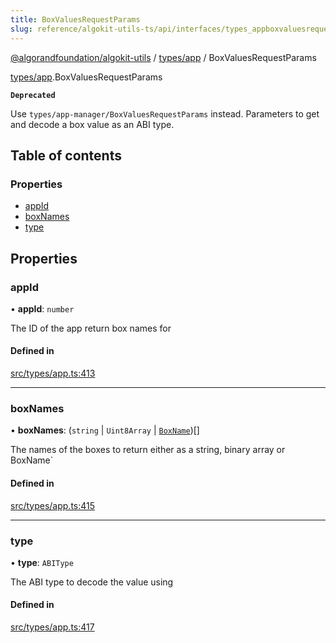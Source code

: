 ```yaml
---
title: BoxValuesRequestParams
slug: reference/algokit-utils-ts/api/interfaces/types_appboxvaluesrequestparams
---
```


[@algorandfoundation/algokit-utils](/reference/algokit-utils-ts/api/overview) / [types/app](/reference/algokit-utils-ts/api/modules/types_app/) / BoxValuesRequestParams

[types/app](/reference/algokit-utils-ts/api/modules/types_app/).BoxValuesRequestParams

**`Deprecated`**

Use `types/app-manager/BoxValuesRequestParams` instead.
Parameters to get and decode a box value as an ABI type.

## Table of contents

### Properties

- [appId](#appid)
- [boxNames](#boxnames)
- [type](#type)

## Properties

### appId

• **appId**: `number`

The ID of the app return box names for

#### Defined in

[src/types/app.ts:413](https://github.com/algorandfoundation/algokit-utils-ts/blob/main/src/types/app.ts#L413)

---

### boxNames

• **boxNames**: (`string` \| `Uint8Array` \| [`BoxName`](/reference/algokit-utils-ts/api/interfaces/types_appboxname/))[]

The names of the boxes to return either as a string, binary array or BoxName`

#### Defined in

[src/types/app.ts:415](https://github.com/algorandfoundation/algokit-utils-ts/blob/main/src/types/app.ts#L415)

---

### type

• **type**: `ABIType`

The ABI type to decode the value using

#### Defined in

[src/types/app.ts:417](https://github.com/algorandfoundation/algokit-utils-ts/blob/main/src/types/app.ts#L417)
